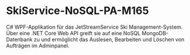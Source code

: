 # SkiService-NoSQL-PA-M165
C# WPF-Applikation für das JetStreamService Ski Management-System. Über eine .NET Core Web API greift sie auf eine NoSQL MongoDB-Datenbank zu und ermöglicht das Auslesen, Bearbeiten und Löschen von Aufträgen im Adminpanel.
